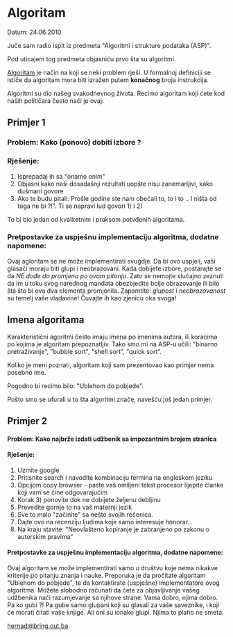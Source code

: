 # Algoritam

Datum: 24.06.2010

Juče sam radio ispit iz predmeta "Algoritmi i strukture podataka (ASP)".

Pod uticajem tog predmeta objasniću prvo šta su algoritmi.


[Algoritam](http://en.wikipedia.org/wiki/Algorithm) je način na koji se neki problem rješi. U formalnoj definiciji se ističe da algoritam mora biti izražen putem **konačnog** broja instrukcija.

Algoritmi su dio našeg svakodnevnog života. Recimo algoritam koji ćete kod naših političara često naći je ovaj:

## Primjer 1

### Problem: Kako (ponovo) dobiti izbore ?

### Rješenje:

1) Isprepadaj ih sa "onamo onim"
2) Objasni kako naši dosadašnji rezultati uopšte nisu zanemarljivi, kako dušmani govore
3) Ako te budu pitali: Prošle godine ste nam obećali to, to i to .. I ništa od toga ne bi ?!". Ti se napravi lud govori 1) i 2)

To bi bio jedan od kvalitetnim i praksom potvđenih algoritama.

### Pretpostavke za uspješnu implementaciju algoritma, dodatne napomene:

Ovaj agloritam se ne može implementirati svugdje. Da bi ovo uspjeli, vaši glasači moraju biti glupi i neobrazovani. 
Kada dobijete izbore, postarajte se da *NE dođe do promjena po ovom pitanju*. 
Zato se nemojte slučajno zeznuti da im u toku svog narednog mandata obezbjedite bolje obrazovanje ili bilo šta što bi ova dva elementa promjenila. 
Zapamtite: *glupost* i *neobrazovanost* su temelj vaše vladavine! Čuvajte ih kao zjenicu oka svoga!


## Imena algoritama

Karakteristični agoritmi često imaju imena po imenima autora, ili koracima po kojima je algoritam prepoznatljiv. Tako smo mi na ASP-u učili: "binarno pretraživanje", "bubble sort", "shell sort", "quick sort".

Koliko je meni poznati, algoritam koji sam prezentovao kao primjer nema posebno ime.

Pogodno bi recimo bilo: "Ublehom do pobjede". 

Pošto smo se ufurali u to šta algoritmi znače, navešću još jedan primjer.

## Primjer 2

#### Problem: Kako najbrže izdati udžbenik sa impozantnim brojem stranica

#### Rješenje: 

1) Uzmite google
2) Pritisnite search i navodite kombinaciju termina na engleskom jeziku
3) Opcijom copy browser - paste vaš omiljeni tekst procesor lijepite članke koji vam se čine odgovarajućim
4) Korak 3) ponovite dok ne dobijete željenu debljinu
4) Prevedite gornje to na vaš maternji jezik
5) Sve to malo "začinite" sa nešto svojih rečenica.
5) Dajte ovo na recenziju ljudima koje samo interesuje honorar. 
6) Na kraju stavite: "Neovlašteno kopiranje je zabranjeno po zakonu o autorskim pravima"


#### Pretpostavke za uspješnu implementaciju algoritma, dodatne napomene:

Ovaj algoritam se može implementirati samo u društvu koje nema nikakve kriterije po pitanju znanja i nauke. Preporuka je da pročitate algoritam "Ublehom do pobjede", te da kontaktirate (uspješne) implementatore ovog algoritma. 
Možete slobodno računati da ćete za objavljivanje vašeg udžbenika naći razumjevanje sa njihove strane. 
Vama dobro, njima dobro.  
Pa ko gubi ?! Pa gube samo glupani koji su glasali za vaše saveznike, i koji će morati čitati vaše knjige. Ali oni su ionako glupi. Njima to plaho ne smeta.


hernad@bring.out.ba


